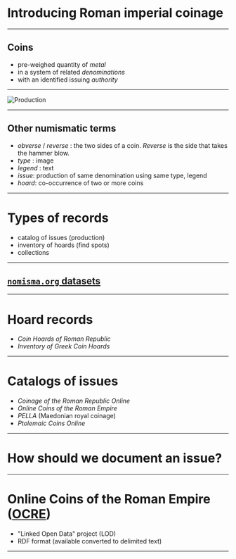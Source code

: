 # Introducing Roman imperial coinage

---

## Coins

- pre-weighed quantity of *metal*
- in a system of related *denominations*
- with an identified issuing *authority*

---


![Production](https://exhibitions.kelsey.lsa.umich.edu/less-than-perfect/img/coin_punch2.jpg)

---


## Other numismatic terms

- *obverse* / *reverse* : the two sides of a coin. *Reverse* is the side that takes the hammer blow.
- *type* : image
- *legend* : text
- *issue*: production of same denomination using same type, legend
- *hoard*: co-occurrence of two or more coins


---

# Types of records

- catalog of issues (production)
- inventory of hoards (find spots)
- collections

---

## [`nomisma.org` datasets](http://nomisma.org/datasets)


---

# Hoard records

- *Coin Hoards of Roman Republic*
- *Inventory of Greek Coin Hoards*

---

# Catalogs of issues

- *Coinage of the Roman Republic Online*
- *Online Coins of the Roman Empire*
- *PELLA* (Maedonian royal coinage)
- *Ptolemaic Coins Online*

---


# How should we document an issue?

---

# Online Coins of the Roman Empire ([OCRE](http://numismatics.org/ocre/))


- "Linked Open Data" project (LOD)
- RDF format (available converted to delimited text)


---
